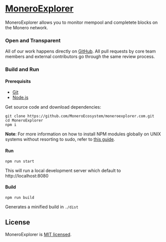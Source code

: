 # [MoneroExplorer](https://moneroexplorer.com)

MoneroExplorer allows you to monitor mempool and completete blocks on the Monero network.

### Open and Transparent

All of our work happens directly on [GitHub](https://github.com/MonerEcosystem/moneroexplorer.com). All pull requests by core team members and external contributors go through the same review process.

### Build and Run

#### Prerequisits

* [Git](https://git-scm.com/)
* [Node.js](https://nodejs.org/en/)

Get source code and download dependencies:

```
git clone https://github.com/MoneroEcosystem/moneroexplorer.com.git
cd MoneroExplorer
npm i
```

**Note**: For more information on how to install NPM modules globally on UNIX systems without resorting to sudo, refer to [this guide](http://www.johnpapa.net/how-to-use-npm-global-without-sudo-on-osx/).

#### Run

`npm run start`

This will run a local development server which default to http://localhost:8080

#### Build

`npm run build`

Generates a minified build in `./dist`

## License

MoneroExplorer is [MIT licensed](./LICENSE).
